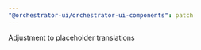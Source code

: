 ```yaml
---
"@orchestrator-ui/orchestrator-ui-components": patch
---
```


Adjustment to placeholder translations
